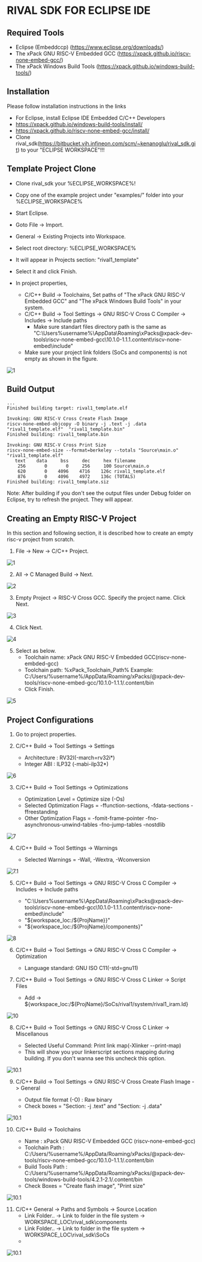# RIVAL SDK FOR ECLIPSE IDE

## Required Tools
- Eclipse (Embeddccp)               (https://www.eclipse.org/downloads/)
- The xPack GNU RISC-V Embedded GCC (https://xpack.github.io/riscv-none-embed-gcc/)
- The xPack Windows Build Tools     (https://xpack.github.io/windows-build-tools/)

## Installation

Please follow installation instructions in the links

- For Eclipse, install Eclipse IDE Embedded C/C++ Developers
- https://xpack.github.io/windows-build-tools/install/
- https://xpack.github.io/riscv-none-embed-gcc/install/
- Clone rival_sdk(https://bitbucket.vih.infineon.com/scm/~kenanoglu/rival_sdk.git) to your "ECLIPSE WORKSPACE"!!!

## Template Project Clone

- Clone rival_sdk your %ECLIPSE_WORKSPACE%!
- Copy one of the example project under "examples/" folder into your %ECLIPSE_WORKSPACE%
- Start Eclipse.
- Goto File -> Import.
- General -> Existing Projects into Workspace.
- Select root directory: %ECLIPSE_WORKSPACE%
- It will appear in Projects section: "rival1_template"
- Select it and click Finish.
- In project properties,

   - C/C++ Build -> Toolchains, Set paths of "The xPack GNU RISC-V Embedded GCC" and "The xPack Windows Build Tools" in your system.
   - C/C++ Build -> Tool Settings -> GNU RISC-V Cross C Compiler -> Includes -> Include paths
     - Make sure standart files directory path is the same as "C:\Users\%username%\AppData\Roaming\xPacks\@xpack-dev-tools\riscv-none-embed-gcc\10.1.0-1.1.1\.content\riscv-none-embed\include"
   - Make sure your project link folders (SoCs and components) is not empty as shown in the figure.

![1](./images/Clone_1.PNG)

## Build Output

```
...
Finished building target: rival1_template.elf
 
Invoking: GNU RISC-V Cross Create Flash Image
riscv-none-embed-objcopy -O binary -j .text -j .data "rival1_template.elf"  "rival1_template.bin"
Finished building: rival1_template.bin
 
Invoking: GNU RISC-V Cross Print Size
riscv-none-embed-size --format=berkeley --totals "Source\main.o" "rival1_template.elf"
   text	   data	    bss	    dec	    hex	filename
    256	      0	      0	    256	    100	Source\main.o
    620	      0	   4096	   4716	   126c	rival1_template.elf
    876	      0	   4096	   4972	   136c	(TOTALS)
Finished building: rival1_template.siz
```

Note: After building if you don't see the output files under Debug folder on Eclipse, try to refresh the project. They will appear. 

## Creating an Empty RISC-V Project

In this section and following section, it is described how to create an empty risc-v project from scratch.

1. File -> New -> C/C++ Project.

![1](./images/1.PNG)

2. All -> C Managed Build -> Next.

![2](./images/2.PNG)

3. Empty Project -> RISC-V Cross GCC. Specify the project name. Click Next.

![3](./images/3.PNG)

4. Click Next.

![4](./images/4.PNG)

5. Select as below.
    - Toolchain name: xPack GNU RISC-V Embedded GCC(riscv-none-embded-gcc)
    - Toolchain path: %xPack_Toolchain_Path% Example: C:/Users/%username%/AppData/Roaming/xPacks/@xpack-dev-tools/riscv-none-embed-gcc/10.1.0-1.1.1/.content/bin
    - Click Finish.

![5](./images/5.PNG)

## Project Configurations

1. Go to project properties.

2. C/C++ Build -> Tool Settings -> Settings

   - Architecture : RV32I(-march=rv32i*)
   - Integer ABI : ILP32 (-mabi-ilp32*)

![6](./images/6.PNG)

3. C/C++ Build -> Tool Settings -> Optimizations

   - Optimization Level = Optimize size (-Os)
   - Selected Optimization Flags = -ffunction-sections, -fdata-sections -ffreestanding
   - Other Optimization Flags = -fomit-frame-pointer -fno-asynchronous-unwind-tables -fno-jump-tables -nostdlib

![7](./images/7.PNG)

4. C/C++ Build -> Tool Settings -> Warnings

   - Selected Warnings = -Wall, -Wextra, -Wconversion

![7.1](./images/7.1.PNG)

5. C/C++ Build -> Tool Settings -> GNU RISC-V Cross C Compiler -> Includes -> Include paths

   - "C:\Users\%username%\AppData\Roaming\xPacks\@xpack-dev-tools\riscv-none-embed-gcc\10.1.0-1.1.1\.content\riscv-none-embed\include"
   - "${workspace_loc:/${ProjName}}"
   - "${workspace_loc:/${ProjName}/components}"

![8](./images/8.PNG)

6. C/C++ Build -> Tool Settings -> GNU RISC-V Cross C Compiler -> Optimization

   - Language standard: GNU ISO C11(-std=gnu11)

7. C/C++ Build -> Tool Settings -> GNU RISC-V Cross C Linker -> Script Files

   - Add -> ${workspace_loc:/${ProjName}/SoCs/rival1/system/rival1_iram.ld}

![10](./images/10.PNG)

8. C/C++ Build -> Tool Settings -> GNU RISC-V Cross C Linker -> Miscellanous

   - Selected Useful Command: Print link map(-Xlinker --print-map)
   - This will show you your linkerscript sections mapping during building. If you don't wanna see this uncheck this option.

![10.1](./images/10.1.PNG)

9. C/C++ Build -> Tool Settings -> GNU RISC-V Cross Create Flash Image -> General

   - Output file format (-O) : Raw binary
   - Check boxes = "Section: -j .text" and "Section: -j .data"

![10.1](./images/11.PNG)

10. C/C++ Build -> Toolchains

    - Name              : xPack GNU RISC-V Embedded GCC (riscv-none-embed-gcc)
    - Toolchain Path    : C:/Users/%username%/AppData/Roaming/xPacks/@xpack-dev-tools/riscv-none-embed-gcc/10.1.0-1.1.1/.content/bin
    - Build Tools Path  : C:/Users/%username%/AppData/Roaming/xPacks/@xpack-dev-tools/windows-build-tools/4.2.1-2.1/.content/bin
    - Check Boxes = "Create flash image", "Print size"

![10.1](./images/12.PNG)


11. C/C++ General -> Paths and Symbols -> Source Location
    - Link Folder.. -> Link to folder in the file system -> WORKSPACE_LOC\rival_sdk\components
    - Link Folder.. -> Link to folder in the file system -> WORKSPACE_LOC\rival_sdk\SoCs
    - 
![10.1](./images/13.PNG)